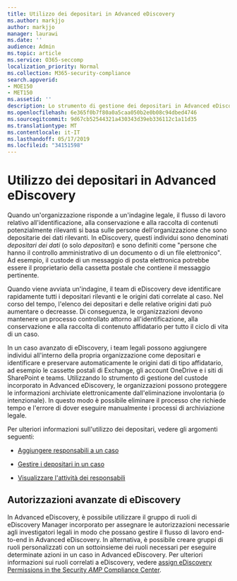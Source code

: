```yaml
---
title: Utilizzo dei depositari in Advanced eDiscovery
ms.author: markjjo
author: markjjo
manager: laurawi
ms.date: ''
audience: Admin
ms.topic: article
ms.service: O365-seccomp
localization_priority: Normal
ms.collection: M365-security-compliance
search.appverid:
- MOE150
- MET150
ms.assetid: ''
description: Lo strumento di gestione dei depositari in Advanced eDiscovery consente di gestire il flusso di lavoro attorno all'identificazione, alla conservazione e alla raccolta dei dati associati alle persone di interesse in un caso legale.
ms.openlocfilehash: 6e365f0b7f80a0a5caa050b2e0b08c94dbed4746
ms.sourcegitcommit: 9d67cb52544321a430343d39eb336112c1a11d35
ms.translationtype: MT
ms.contentlocale: it-IT
ms.lasthandoff: 05/17/2019
ms.locfileid: "34151598"
---
```

# <a name="work-with-custodians-in-advanced-ediscovery"></a>Utilizzo dei depositari in Advanced eDiscovery

Quando un'organizzazione risponde a un'indagine legale, il flusso di lavoro relativo all'identificazione, alla conservazione e alla raccolta di contenuti potenzialmente rilevanti si basa sulle persone dell'organizzazione che sono depositarie dei dati rilevanti. In eDiscovery, questi individui sono denominati *depositari dei dati* (o solo *depositari*) e sono definiti come "persone che hanno il controllo amministrativo di un documento o di un file elettronico". Ad esempio, il custode di un messaggio di posta elettronica potrebbe essere il proprietario della cassetta postale che contiene il messaggio pertinente.  

Quando viene avviata un'indagine, il team di eDiscovery deve identificare rapidamente tutti i depositari rilevanti e le origini dati correlate al caso. Nel corso del tempo, l'elenco dei depositari e delle relative origini dati può aumentare o decreasse. Di conseguenza, le organizzazioni devono mantenere un processo controllato attorno all'identificazione, alla conservazione e alla raccolta di contenuto affidatario per tutto il ciclo di vita di un caso.

In un caso avanzato di eDiscovery, i team legali possono aggiungere individui all'interno della propria organizzazione come depositari e identificare e preservare automaticamente le origini dati di tipo affidatario, ad esempio le cassette postali di Exchange, gli account OneDrive e i siti di SharePoint e teams. Utilizzando lo strumento di gestione del custode incorporato in Advanced eDiscovery, le organizzazioni possono proteggere le informazioni archiviate elettronicamente dall'eliminazione involontaria (o intenzionale). In questo modo è possibile eliminare il processo che richiede tempo e l'errore di dover eseguire manualmente i processi di archiviazione legale. 

Per ulteriori informazioni sull'utilizzo dei depositari, vedere gli argomenti seguenti: 

- [Aggiungere responsabili a un caso](add-custodians-to-case.md)

- [Gestire i depositari in un caso](manage-new-custodians.md)

- [Visualizzare l'attività dei responsabili](view-custodian-activity.md)

## <a name="advanced-ediscovery-permissions"></a>Autorizzazioni avanzate di eDiscovery

In Advanced eDiscovery, è possibile utilizzare il gruppo di ruoli di eDiscovery Manager incorporato per assegnare le autorizzazioni necessarie agli investigatori legali in modo che possano gestire il flusso di lavoro end-to-end in Advanced eDiscovery. In alternativa, è possibile creare gruppi di ruoli personalizzati con un sottoinsieme dei ruoli necessari per eseguire determinate azioni in un caso in Advanced eDiscovery. Per ulteriori informazioni sui ruoli correlati a eDiscovery, vedere [assign eDiscovery Permissions in the Security _AMP_ Compliance Center](../assign-ediscovery-permissions.md).
